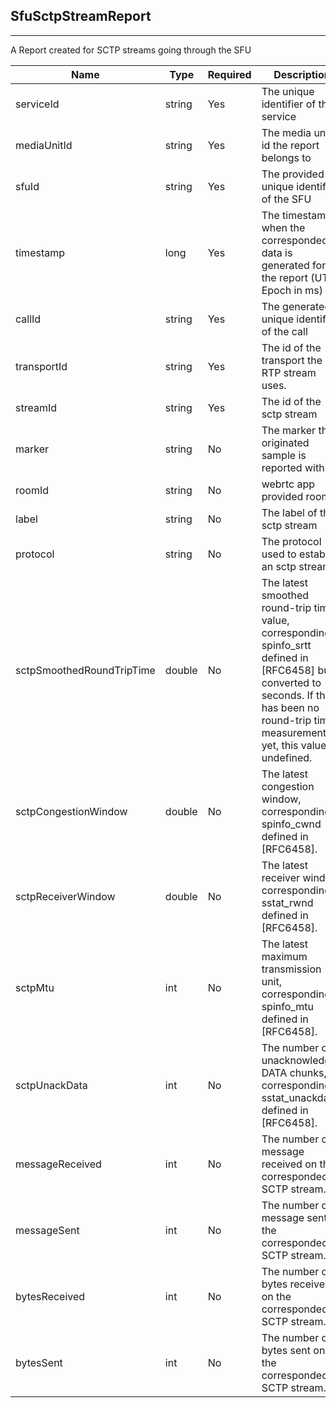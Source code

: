 ## SfuSctpStreamReport
---


A Report created for SCTP streams going through the SFU


Name | Type | Required | Description 
--- | --- | --- | ---
serviceId | string | Yes | The unique identifier of the service
mediaUnitId | string | Yes | The media unit id the report belongs to
sfuId | string | Yes | The provided unique identifier of the SFU
timestamp | long | Yes | The timestamp when the corresponded data is generated for the report (UTC Epoch in ms)
callId | string | Yes | The generated unique identifier of the call
transportId | string | Yes | The id of the transport the RTP stream uses.
streamId | string | Yes | The id of the sctp stream
marker | string | No | The marker the originated sample is reported with
roomId | string | No | webrtc app provided room id
label | string | No | The label of the sctp stream
protocol | string | No | The protocol used to establish an sctp stream
sctpSmoothedRoundTripTime | double | No | The latest smoothed round-trip time value, corresponding to spinfo_srtt defined in [RFC6458] but converted to seconds. If there has been no round-trip time measurements yet, this value is undefined.
sctpCongestionWindow | double | No | The latest congestion window, corresponding to spinfo_cwnd defined in [RFC6458].
sctpReceiverWindow | double | No | The latest receiver window, corresponding to sstat_rwnd defined in [RFC6458].
sctpMtu | int | No | The latest maximum transmission unit, corresponding to spinfo_mtu defined in [RFC6458].
sctpUnackData | int | No | The number of unacknowledged DATA chunks, corresponding to sstat_unackdata defined in [RFC6458].
messageReceived | int | No | The number of message received on the corresponded SCTP stream.
messageSent | int | No | The number of message sent on the corresponded SCTP stream.
bytesReceived | int | No | The number of bytes received on the corresponded SCTP stream.
bytesSent | int | No | The number of bytes sent on the corresponded SCTP stream.